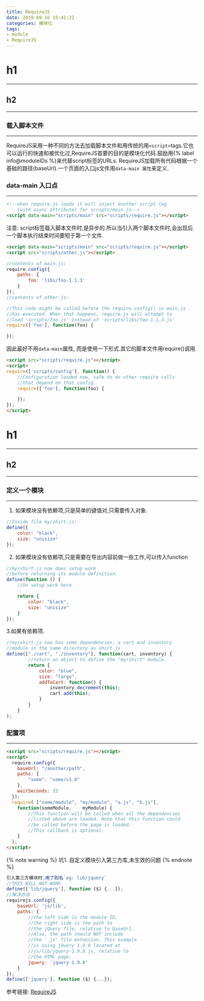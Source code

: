 ```yaml
---
title: RequireJS
date: 2019-09-16 15:41:22
categories: 模块化
tags: 
- module
- RequireJS
---
```


# h1
---

## h2
---

### 载入脚本文件
---

RequireJS采用一种不同的方法去加载脚本文件和用传统的用`<script>`tags.它也可以运行的快速和被优化过,RequireJS首要的目的是模块化代码.鼓励用{% label info@moduleIDs %}来代替script标签的URLs.
RequireJS加载所有代码根据一个基础的路径(baseUrl).一个页面的入口js文件用`data-main 属性`来定义.
### data-main 入口点
---

```html
<!--when require.js loads it will inject another script tag
    (with async attribute) for scripts/main.js-->
<script data-main="scripts/main" src="scripts/require.js"></script>
```
<!-- more -->
注意: script标签载入脚本文件时,是异步的.所以当引入两个脚本文件时,会出现后一个脚本执行结束时间要短于第一个文件.

```html
<script data-main="scripts/main" src="scripts/require.js"></script>
<script src="scripts/other.js"></script>
```
```js
//contents of main.js:
require.config({
    paths: {
        foo: 'libs/foo-1.1.3'
    }
});
//contents of other.js:

//This code might be called before the require.config() in main.js
//has executed. When that happens, require.js will attempt to
//load 'scripts/foo.js' instead of 'scripts/libs/foo-1.1.3.js'
require(['foo'], function(foo) {

});
```

因此最好不用`data-main`属性, 而是使用一下形式.其它的脚本文件用require()调用.
```html
<script src="scripts/require.js"></script>
<script>
require(['scripts/config'], function() {
    //Configuration loaded now, safe to do other require calls
    //that depend on that config.
    require(['foo'], function(foo) {

    });
});
</script>
```
# h1
---
## h2
---
### 定义一个模块
---
1. 如果模块没有依赖项,只是简单的键值对,只需要传入对象.
```js
//Inside file my/shirt.js:
define({
    color: "black",
    size: "unisize"
});
```
2. 如果模块没有依赖项,只是需要在导出内容前做一些工作,可以传入function
```js
//my/shirt.js now does setup work
//before returning its module definition.
define(function () {
    //Do setup work here

    return {
        color: "black",
        size: "unisize"
    }
});
```
3.如果有依赖项.
```js
//my/shirt.js now has some dependencies, a cart and inventory
//module in the same directory as shirt.js
define(["./cart", "./inventory"], function(cart, inventory) {
        //return an object to define the "my/shirt" module.
        return {
            color: "blue",
            size: "large",
            addToCart: function() {
                inventory.decrement(this);
                cart.add(this);
            }
        }
    }
);
```
### 配置项
---
```html
<script src="scripts/require.js"></script>
<script>
  require.config({
    baseUrl: "/another/path",
    paths: {
        "some": "some/v1.0"
    },
    waitSeconds: 15
  });
  require( ["some/module", "my/module", "a.js", "b.js"],
    function(someModule,    myModule) {
        //This function will be called when all the dependencies
        //listed above are loaded. Note that this function could
        //be called before the page is loaded.
        //This callback is optional.
    }
  );
</script>
```
{% note warning %}
坑1. 自定义模块引入第三方库,未生效的问题
{% endnote %}
```js
引入第三方模块时,用了别名`eg: lib/jquery`
//THIS WILL NOT WORK
define(['lib/jquery'], function ($) {...});
//解决办法
requirejs.config({
    baseUrl: 'js/lib',
    paths: {
        //the left side is the module ID,
        //the right side is the path to
        //the jQuery file, relative to baseUrl.
        //Also, the path should NOT include
        //the '.js' file extension. This example
        //is using jQuery 1.9.0 located at
        //js/lib/jquery-1.9.0.js, relative to
        //the HTML page.
        jquery: 'jquery-1.9.0'
    }
});
define(['jquery'], function ($) {...});
```

参考链接: 
[RequireJS](https://requirejs.org/docs/api.html)
